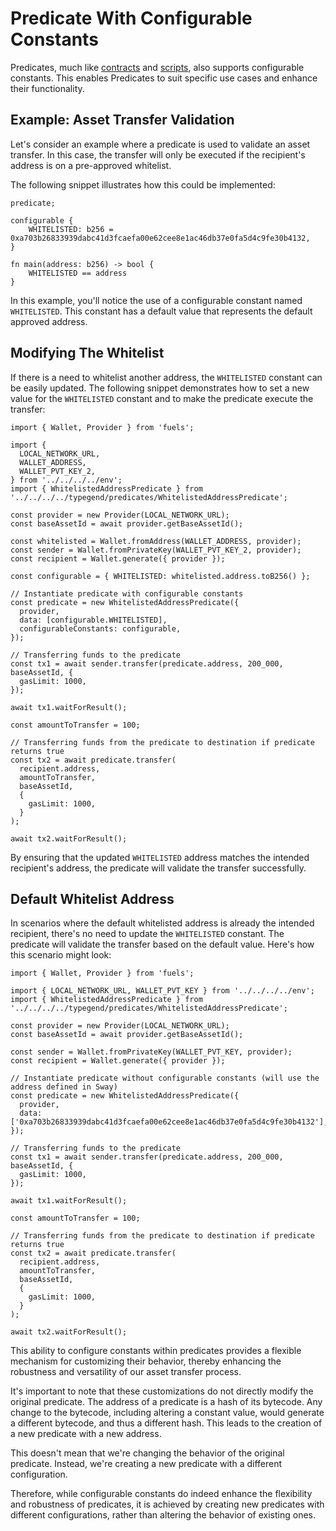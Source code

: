 # Predicate With Configurable Constants

Predicates, much like [contracts](../contracts/configurable-constants.md) and [scripts](../scripts/configurable-constants.md), also supports configurable constants. This enables Predicates to suit specific use cases and enhance their functionality.

## Example: Asset Transfer Validation

Let's consider an example where a predicate is used to validate an asset transfer. In this case, the transfer will only be executed if the recipient's address is on a pre-approved whitelist.

The following snippet illustrates how this could be implemented:

```
predicate;

configurable {
    WHITELISTED: b256 = 0xa703b26833939dabc41d3fcaefa00e62cee8e1ac46db37e0fa5d4c9fe30b4132,
}

fn main(address: b256) -> bool {
    WHITELISTED == address
}
```

In this example, you'll notice the use of a configurable constant named `WHITELISTED`. This constant has a default value that represents the default approved address.

## Modifying The Whitelist

If there is a need to whitelist another address, the `WHITELISTED` constant can be easily updated. The following snippet demonstrates how to set a new value for the `WHITELISTED` constant and to make the predicate execute the transfer:

```
import { Wallet, Provider } from 'fuels';

import {
  LOCAL_NETWORK_URL,
  WALLET_ADDRESS,
  WALLET_PVT_KEY_2,
} from '../../../../env';
import { WhitelistedAddressPredicate } from '../../../../typegend/predicates/WhitelistedAddressPredicate';

const provider = new Provider(LOCAL_NETWORK_URL);
const baseAssetId = await provider.getBaseAssetId();

const whitelisted = Wallet.fromAddress(WALLET_ADDRESS, provider);
const sender = Wallet.fromPrivateKey(WALLET_PVT_KEY_2, provider);
const recipient = Wallet.generate({ provider });

const configurable = { WHITELISTED: whitelisted.address.toB256() };

// Instantiate predicate with configurable constants
const predicate = new WhitelistedAddressPredicate({
  provider,
  data: [configurable.WHITELISTED],
  configurableConstants: configurable,
});

// Transferring funds to the predicate
const tx1 = await sender.transfer(predicate.address, 200_000, baseAssetId, {
  gasLimit: 1000,
});

await tx1.waitForResult();

const amountToTransfer = 100;

// Transferring funds from the predicate to destination if predicate returns true
const tx2 = await predicate.transfer(
  recipient.address,
  amountToTransfer,
  baseAssetId,
  {
    gasLimit: 1000,
  }
);

await tx2.waitForResult();
```

By ensuring that the updated `WHITELISTED` address matches the intended recipient's address, the predicate will validate the transfer successfully.

## Default Whitelist Address

In scenarios where the default whitelisted address is already the intended recipient, there's no need to update the `WHITELISTED` constant. The predicate will validate the transfer based on the default value. Here's how this scenario might look:

```
import { Wallet, Provider } from 'fuels';

import { LOCAL_NETWORK_URL, WALLET_PVT_KEY } from '../../../../env';
import { WhitelistedAddressPredicate } from '../../../../typegend/predicates/WhitelistedAddressPredicate';

const provider = new Provider(LOCAL_NETWORK_URL);
const baseAssetId = await provider.getBaseAssetId();

const sender = Wallet.fromPrivateKey(WALLET_PVT_KEY, provider);
const recipient = Wallet.generate({ provider });

// Instantiate predicate without configurable constants (will use the address defined in Sway)
const predicate = new WhitelistedAddressPredicate({
  provider,
  data: ['0xa703b26833939dabc41d3fcaefa00e62cee8e1ac46db37e0fa5d4c9fe30b4132'],
});

// Transferring funds to the predicate
const tx1 = await sender.transfer(predicate.address, 200_000, baseAssetId, {
  gasLimit: 1000,
});

await tx1.waitForResult();

const amountToTransfer = 100;

// Transferring funds from the predicate to destination if predicate returns true
const tx2 = await predicate.transfer(
  recipient.address,
  amountToTransfer,
  baseAssetId,
  {
    gasLimit: 1000,
  }
);

await tx2.waitForResult();
```

This ability to configure constants within predicates provides a flexible mechanism for customizing their behavior, thereby enhancing the robustness and versatility of our asset transfer process.

It's important to note that these customizations do not directly modify the original predicate. The address of a predicate is a hash of its bytecode. Any change to the bytecode, including altering a constant value, would generate a different bytecode, and thus a different hash. This leads to the creation of a new predicate with a new address.

This doesn't mean that we're changing the behavior of the original predicate. Instead, we're creating a new predicate with a different configuration.

Therefore, while configurable constants do indeed enhance the flexibility and robustness of predicates, it is achieved by creating new predicates with different configurations, rather than altering the behavior of existing ones.
